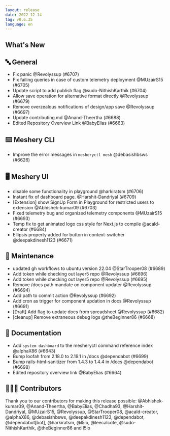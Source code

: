 ```yaml
---
layout: release
date: 2022-12-14
tag: v0.6.35
language: en
---
```


## What's New

## 🔤 General

- Fix panic @Revolyssup (#6707)
- Fix failing queries in case of custom telemetry deployment @MUzairS15 (#6705)
- Update script to add publish flag @sudo-NithishKarthik (#6704)
- Allow save operation for alternative format directly @Revolyssup (#6679)
- Remove overzealous notifications of design/app save @Revolyssup (#6697)
- Update contributing.md @Anand-Theertha (#6688)
- Edited Repository Overview Link @BabyElias (#6663)

## ⌨️ Meshery CLI

- Improve the error messages in `mesheryctl mesh` @debasishbsws (#6626)

## 🖥 Meshery UI

- disable some functionality in playground @harkiratsm (#6706)
- Instant fix of dashboard page. @Harshit-Dandriyal (#6709)
- [Extension] show SignUp Form in Playground for restricted users to extension @Abhishek-kumar09 (#6703)
- Fixed telemetry bug and organized telemetry components @MUzairS15 (#6693)
- Temp fix to get animated logo css style for Next.js to compile @acald-creator (#6684)
- Ellipsis property added for button in context-switcher @deepakdinesh1123 (#6671)

## 🧰 Maintenance

- updated gh workflows to ubuntu version 22.04 @StarTrooper08 (#6689)
- Add token while checking out layer5 repo @Revolyssup (#6696)
- Add token while checking out layer5 repo @Revolyssup (#6695)
- Remove /docs path mandate on component updater @Revolyssup (#6694)
- Add path to commit action @Revolyssup (#6692)
- Add cron as trigger for component updation in docs @Revolyssup (#6691)
- [Draft] Add flag to update docs from spreadsheet @Revolyssup (#6682)
- [cleanup] Remove extraneous debug logs @theBeginner86 (#6668)

## 📖 Documentation

- Add `system dashboard` to the mesheryctl command reference index @alphaX86 (#6643)
- Bump loofah from 2.18.0 to 2.19.1 in /docs @dependabot (#6699)
- Bump rails-html-sanitizer from 1.4.3 to 1.4.4 in /docs @dependabot (#6698)
- Edited repository overview link @BabyElias (#6664)

## 👨🏽‍💻 Contributors

Thank you to our contributors for making this release possible:
@Abhishek-kumar09, @Anand-Theertha, @BabyElias, @Chadha93, @Harshit-Dandriyal, @MUzairS15, @Revolyssup, @StarTrooper08, @acald-creator, @alphaX86, @debasishbsws, @deepakdinesh1123, @dependabot, @dependabot[bot], @harkiratsm, @l5io, @leecalcote, @sudo-NithishKarthik, @theBeginner86 and l5io

